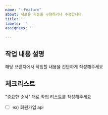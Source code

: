 ```yaml
---
name: "✨Feature"
about: 새로운 기능을 구현하거나 수정합니다
title: ''
labels: ''
assignees: ''

---
```


## 작업 내용 설명

해당 브랜치에서 작업할 내용을 간단하게 작성해주세요

## 체크리스트

"중요한 순서" 대로 작업 리스트를 작성해주세요

- [ ] ex) 회원가입 api
